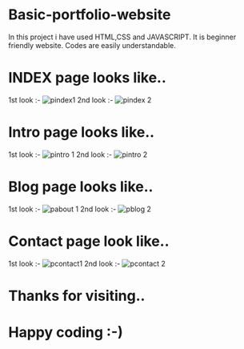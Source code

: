 # Basic-portfolio-website
In this project i have used HTML,CSS and JAVASCRIPT.
It is beginner friendly website.
Codes are easily understandable.

# INDEX page looks like..

1st look :- ![pindex1](https://user-images.githubusercontent.com/94980644/188329420-39d52cbc-89e2-4ce6-b6fc-70f698c7092f.png)
2nd look :- ![pindex 2](https://user-images.githubusercontent.com/94980644/188329434-8eef621d-73cb-4bbb-ace6-51fb01b2e62a.png)

# Intro page looks like..

1st look :- ![pintro 1](https://user-images.githubusercontent.com/94980644/188329391-572a910e-6e03-46ca-83e7-7e3576de0bdc.png)
2nd look :- ![pintro 2](https://user-images.githubusercontent.com/94980644/188329397-42689488-97a2-4e00-8715-1a00a6687437.png)

# Blog page looks like..

1st look :- ![pabout 1](https://user-images.githubusercontent.com/94980644/188329329-f61ce8fc-ebb9-4948-bfe0-f76587ef86b1.png)
2nd look :- ![pblog 2](https://user-images.githubusercontent.com/94980644/188329332-ba6bf8ba-2a14-40e5-9f8c-d903c59b70e9.png)

# Contact page look like..

1st look :- ![pcontact1](https://user-images.githubusercontent.com/94980644/188329374-f13632b4-a61a-49d3-ad38-369571f61187.png)
2nd look :- ![pcontact 2](https://user-images.githubusercontent.com/94980644/188329371-17cec970-d860-4a93-a073-8eee728be196.png)

# Thanks for visiting.. 
# Happy coding :-) 
